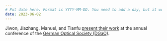 ```yaml
---
# Put date here. Format is YYYY-MM-DD. You need to add a day, but it won't display.
date: 2023-06-02
---
```

Jiwon, Jiazhang, Manuel, and Tianfu [present their work](https://www.dgao-proceedings.de/programm/chronologisch_d.php) at the annual conference of the [German Optical Society (DGaO)](https://dgao.de/).